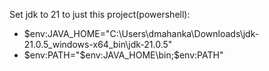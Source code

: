 Set jdk to 21 to just this project(powershell):
- $env:JAVA_HOME="C:\Users\dmahanka\Downloads\jdk-21.0.5_windows-x64_bin\jdk-21.0.5"
- $env:PATH="$env:JAVA_HOME\bin;$env:PATH"
